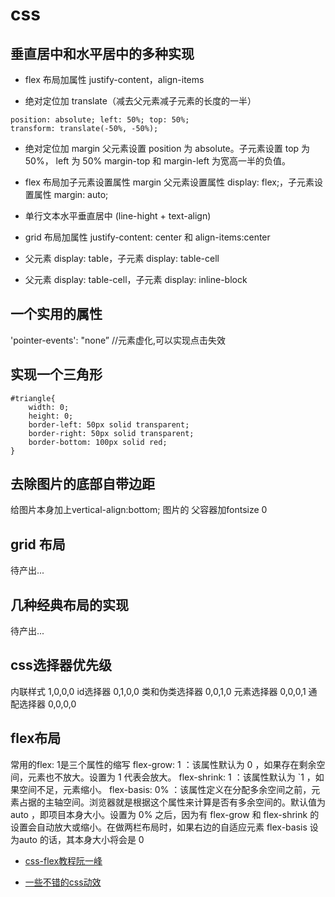 # css

## 垂直居中和水平居中的多种实现
-   flex 布局加属性 justify-content，align-items

-   绝对定位加 translate（减去父元素减子元素的长度的一半）
  ```
  position: absolute; left: 50%; top: 50%;
  transform: translate(-50%, -50%);
  ```
- 绝对定位加 margin
父元素设置 position 为 absolute。子元素设置 top 为 50%， left 为 50%
margin-top 和 margin-left 为宽高一半的负值。

- flex 布局加子元素设置属性 margin
父元素设置属性 display: flex;，子元素设置属性 margin: auto;

- 单行文本水平垂直居中 (line-hight +  text-align)

- grid 布局加属性 justify-content: center 和 align-items:center

- 父元素 display: table，子元素 display: table-cell
- 父元素 display: table-cell，子元素 display: inline-block

## 一个实用的属性
 'pointer-events': "none”    //元素虚化,可以实现点击失效

## 实现一个三角形
```
#triangle{
    width: 0;
    height: 0;
    border-left: 50px solid transparent;
    border-right: 50px solid transparent;
    border-bottom: 100px solid red;
}
```

## 去除图片的底部自带边距
给图片本身加上vertical-align:bottom;
图片的 父容器加fontsize 0

## grid 布局
待产出...

## 几种经典布局的实现
待产出...

## css选择器优先级
内联样式	1,0,0,0
id选择器	0,1,0,0
类和伪类选择器	0,0,1,0
元素选择器	0,0,0,1
通配选择器	0,0,0,0

## flex布局
常用的flex: 1是三个属性的缩写
flex-grow: 1 ：该属性默认为 0 ，如果存在剩余空间，元素也不放大。设置为 1  代表会放大。
flex-shrink: 1 ：该属性默认为 `1 ，如果空间不足，元素缩小。
flex-basis: 0% ：该属性定义在分配多余空间之前，元素占据的主轴空间。浏览器就是根据这个属性来计算是否有多余空间的。默认值为 auto ，即项目本身大小。设置为 0%  之后，因为有 flex-grow  和 flex-shrink 的设置会自动放大或缩小。在做两栏布局时，如果右边的自适应元素 flex-basis  设为auto  的话，其本身大小将会是 0




- [css-flex教程阮一峰](https://www.ruanyifeng.com/blog/2015/07/flex-grammar.html)

- [一些不错的css动效](https://goatchen.coding.net/public/html-css/HTML-CSS/git/files)

